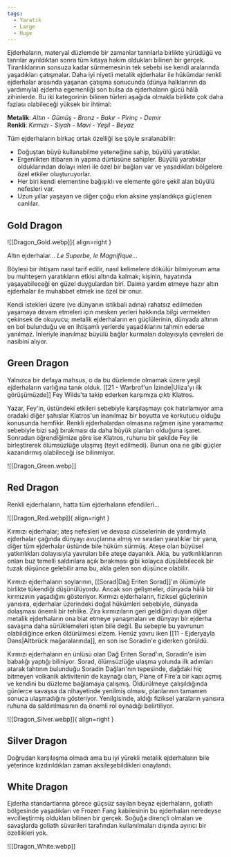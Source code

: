 ```yaml
---
tags:
  - Yaratık
  - Large
  - Huge
---  
```

  
Ejderhaların, materyal düzlemde bir zamanlar tanrılarla birlikte yürüdüğü ve tanrılar ayrıldıktan sonra tüm kıtaya hakim oldukları bilinen bir gerçek. Tiranlıklarının sonsuza kadar sürmemesinin tek sebebi ise kendi aralarında yaşadıkları çatışmalar. Daha iyi niyetli metalik ejderhalar ile hükümdar renkli ejderhalar arasında yaşanan çatışma sonucunda (dünya halklarının da yardımıyla) ejderha egemenliği son bulsa da ejderhaların gücü hâlâ zihinlerde. Bu iki kategorinin bilinen türleri aşağıda olmakla birlikte çok daha fazlası olabileceği yüksek bir ihtimal:  
  
**Metalik**: *Altın - Gümüş - Bronz - Bakır - Pirinç - Demir*  
**Renkli**: *Kırmızı - Siyah - Mavi - Yeşil - Beyaz*  
  
Tüm ejderhaların birkaç ortak özelliği ise şöyle sıralanabilir:  
  
- Doğuştan büyü kullanabilme yeteneğine sahip, büyülü yaratıklar.  
- Ergenlikten itibaren in yapma dürtüsüne sahipler. Büyülü yaratıklar olduklarından dolayı inleri ile özel bir bağları var ve yaşadıkları bölgelere özel etkiler oluşturuyorlar.  
- Her biri kendi elementine bağışıklı ve elemente göre şekil alan büyülü nefesleri var.  
- Uzun yıllar yaşayan ve diğer çoğu ırkın aksine yaşlandıkça güçlenen canlılar.  
  
## Gold Dragon  
![[Dragon_Gold.webp]]{ align=right }  
  
Altın ejderhalar... *Le Superbe, le Magnifique...*  
  
Böylesi bir ihtişam nasıl tarif edilir, nasıl kelimelere dökülür bilmiyorum ama bu muhteşem yaratıkların etkisi altında kalmak; kişinin, hayatında yaşayabileceği en güzel duygulardan biri. Daima yardım etmeye hazır altın ejderhalar ile muhabbet etmek ise özel bir onur.   
  
Kendi istekleri üzere (ve dünyanın istikbali adına) rahatsız edilmeden yaşamaya devam etmeleri için mesken yerleri hakkında bilgi vermekten çekinsek de okuyucu; metalik ejderhaların en güçlülerinin, dünyada altının en bol bulunduğu ve en ihtişamlı yerlerde yaşadıklarını tahmin ederse yanılmaz. İnleriyle inanılmaz büyülü bağlar kurmaları dolayısıyla çevreleri de nasibini alıyor.  
  
## Green Dragon  
  
Yalnızca bir defaya mahsus, o da bu düzlemde olmamak üzere yeşil ejderhaların varlığına tanık olduk. [[21 - Warbrof'un İzinde|Uliza'yı ilk görüşümüzde]] Fey Wilds'ta takip ederken karşımıza çıktı Klatros.  
  
Yazar, Fey'in, üstündeki etkileri sebebiyle karşılaşmayı çok hatırlamıyor ama oradaki diğer şahıslar Klatros'un inanılmaz bir boyutta ve korkutucu olduğu konusunda hemfikir. Renkli ejderhalardan olmasına rağmen işine yaramamız sebebiyle bizi sağ bırakması da daha büyük planları olduğuna işaret. Sonradan öğrendiğimize göre ise Klatros, ruhunu bir şekilde Fey ile birleştirerek ölümsüzlüğe ulaşmış (teyit edilmedi). Bunun ona ne gibi güçler kazandırmış olabileceği ise bilinmiyor.  
  
![[Dragon_Green.webp]]  
  
## Red Dragon  
  
Renkli ejderhaların, hatta tüm ejderhaların efendileri...  
  
![[Dragon_Red.webp]]{ align=right }  
  
Kırmızı ejderhalar; ateş nefesleri ve devasa cüsselerinin de yardımıyla ejderhalar çağında dünyayı avuçlarına almış ve sıradan yaratıklar bir yana, diğer tüm ejderhalar üstünde bile hüküm sürmüş. Ateşe olan büyüsel yatkınlıkları dolayısıyla yavruları bile ateşe dayanıklı. Akla, bu yatkınlıklarının onları buz temelli saldırılara açık bırakması gibi kolayca düşülebilecek bir tuzak düşünce gelebilir ama bu, akla gelen son düşünce olabilir.  
  
Kırmızı ejderhaların soylarının, [[Sorad|Dağ Eriten Sorad]]'ın ölümüyle birlikte tükendiği düşünülüyordu. Ancak son gelişmeler, dünyada hâlâ bir kırmızının yaşadığını gösteriyor. Kırmızı ejderhaların, fiziksel güçlerinin yanısıra, ejderhalar üzerindeki doğal hükümleri sebebiyle, dünyada dolaşması önemli bir tehlike. Zira kırmızıların geri geldiğini duyan diğer metalik ejderhaların ona biat etmeye yanaşmaları ve dünyayı bir ejderha savaşına daha sürüklemeleri işten bile değil. Bu sebeple bu yavrunun olabildiğince erken öldürülmesi elzem. Henüz yavru iken [[11 - Ejderyayla Dans|Altbrück mağaralarında]], en son ise Soradin'e giderken görüldü.  
  
Kırmızı ejderhaların en ünlüsü olan Dağ Eriten Sorad'ın, Soradin'e isim babalığı yaptığı biliniyor. Sorad, ölümsüzlüğe ulaşma yolunda ilk adımları atarak tahtının bulunduğu Soradin Dağları'nın tepesinde, dağdaki hiç bitmeyen volkanik aktivitenin de kaynağı olan, Plane of Fire'a bir kapı açmış ve kendini bu düzleme bağlamaya çalışmış. Öldürülmeye çalışıldığında günlerce savaşsa da nihayetinde yenilmiş olması, planlarının tamamen sonuca ulaşmadığını gösteriyor. Yenilgisinde, aldığı fiziksel yaraların yanısıra ruhuna da saldırılmasının da önemli rol oynadığı belirtiliyor.  
  
![[Dragon_Silver.webp]]{ align=right }  
## Silver Dragon  
  
Doğrudan karşılaşma olmadı ama bu iyi yürekli metalik ejderhaların bile yeterince kızdırıldıkları zaman aksileşebildikleri onaylandı.  
  
## White Dragon  
  
Ejderha standartlarına görece güçsüz sayılan beyaz ejderhaların, goliath bölgesinde yaşadıkları ve Frozen Fang kabilesinin bu ejderhaları neredeyse evcilleştirmiş oldukları bilinen bir gerçek. Soğuğa dirençli olmaları ve savaşlarda goliath süvarileri tarafından kullanılmaları dışında ayırıcı bir özellikleri yok.  
  
![[Dragon_White.webp]]